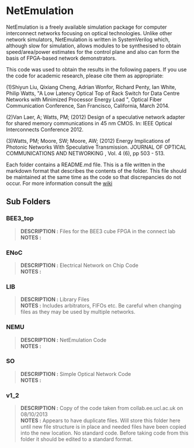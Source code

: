 # NetEmulation #

NetEmulation is a freely available simulation package for computer interconnect networks focusing on optical technologies. Unlike other network simulators, NetEmulation is written in SystemVerilog which, although slow for simulation, allows modules to be synthesised to obtain speed/area/power estimates for the control plane and also can form the basis of FPGA-based network demonstrators.

This code was used to obtain the results in the following papers.  If you use the code for academic research, please cite them as appropriate:

(1)Shiyun Liu, Qixiang Cheng, Adrian Wonfor, Richard Penty, Ian White, Philip Watts, "A Low Latency Optical Top of Rack Switch for Data Centre Networks with Minimized Processor Energy Load ", Optical Fiber Communication Conference, San Francisco, California, March 2014. 

(2)Van Laer, A; Watts, PM; (2012) Design of a speculative network adapter for shared memory communications in 45 nm CMOS. In: IEEE Optical Interconnects Conference 2012.
	
(3)Watts, PM; Moore, SW; Moore, AW; (2012) Energy Implications of Photonic Networks With Speculative Transmission. JOURNAL OF OPTICAL COMMUNICATIONS AND NETWORKING , Vol. 4 (6), pp 503 - 513. 


Each folder contains a README.md file.  This is a file written in the markdown format that describes the contents of the folder.  This file should be maintained at the same time as the code so that discrepancies do not occur.  For more information consult the [wiki](https://github.com/DannyNicholls/NetEmulation/wiki)

## Sub Folders ##

### BEE3_top ###

>**DESCRIPTION :** Files for the BEE3 cube FPGA in the connect lab  
**NOTES :** 

### ENoC ###

>**DESCRIPTION :** Electrical Network on Chip Code  
**NOTES :** 

### LIB ###

>**DESCRIPTION :** Library Files  
**NOTES :** Includes arbitrators, FIFOs etc.  Be careful when changing files as they may be used by multiple networks.

### NEMU ###

>**DESCRIPTION :** NetEmulation Code  
**NOTES :** 

### SO ###

>**DESCRIPTION :** Simple Optical Network Code  
**NOTES :** 

### v1_2 ###

>**DESCRIPTION :** Copy of the code taken from collab.ee.ucl.ac.uk on 08/10/2013  
**NOTES :** Appears to have duplicate files.  Will store this folder here until new file structure is in place and needed files have been copied into the new location.  No standard code.  Before taking code from this folder it should be edited to a standard format.
